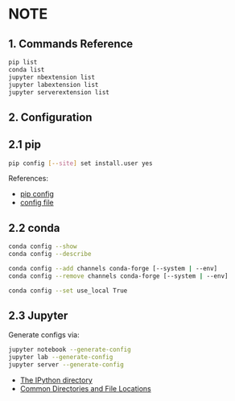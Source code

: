 NOTE
====

## 1. Commands Reference
```bash
pip list
conda list
jupyter nbextension list
jupyter labextension list
jupyter serverextension list
```

## 2. Configuration
## 2.1 pip
```bash
pip config [--site] set install.user yes
```

References:
* [pip config](https://pip.pypa.io/en/stable/reference/pip_config/)
* [config file](https://pip.pypa.io/en/stable/user_guide/#config-file)

## 2.2 conda
```bash
conda config --show
conda config --describe

conda config --add channels conda-forge [--system | --env]
conda config --remove channels conda-forge [--system | --env]

conda config --set use_local True
```

## 2.3 Jupyter
Generate configs via:
```bash
jupyter notebook --generate-config
jupyter lab --generate-config
jupyter server --generate-config
```

* [The IPython directory](https://ipython.readthedocs.io/en/stable/config/intro.html#systemwide-configuration)
* [Common Directories and File Locations](https://jupyter.readthedocs.io/en/latest/use/jupyter-directories.html)
